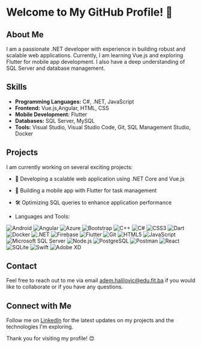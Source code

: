 # Welcome to My GitHub Profile! 👋

## About Me
I am a passionate .NET developer with experience in building robust and scalable web applications. Currently, I am learning Vue.js and exploring Flutter for mobile app development. I also have a deep understanding of SQL Server and database management.

## Skills
- **Programming Languages:** C#, .NET, JavaScript 
- **Frontend:** Vue.js,Angular, HTML, CSS
- **Mobile Development:** Flutter
- **Databases:** SQL Server, MySQL
- **Tools:** Visual Studio, Visual Studio Code, Git, SQL Management Studio, Docker

## Projects
I am currently working on several exciting projects:
- 🚀 Developing a scalable web application using .NET Core and Vue.js
- 📱 Building a mobile app with Flutter for task management
- 🛠️ Optimizing SQL queries to enhance application performance

- Languages and Tools:

![Android](https://img.shields.io/badge/Android-green?logo=android)
![Angular](https://img.shields.io/badge/Angular-red?logo=angular)
![Azure](https://img.shields.io/badge/Azure-blue?logo=microsoft-azure)
![Bootstrap](https://img.shields.io/badge/Bootstrap-purple?logo=bootstrap)
![C++](https://img.shields.io/badge/C++-blue?logo=c%2B%2B)
![C#](https://img.shields.io/badge/C%23-green?logo=c-sharp)
![CSS3](https://img.shields.io/badge/CSS3-blue?logo=css3)
![Dart](https://img.shields.io/badge/Dart-blue?logo=dart)
![Docker](https://img.shields.io/badge/Docker-blue?logo=docker)
![.NET](https://img.shields.io/badge/.NET-purple?logo=.net)
![Firebase](https://img.shields.io/badge/Firebase-orange?logo=firebase)
![Flutter](https://img.shields.io/badge/Flutter-blue?logo=flutter)
![Git](https://img.shields.io/badge/Git-red?logo=git)
![HTML5](https://img.shields.io/badge/HTML5-orange?logo=html5)
![JavaScript](https://img.shields.io/badge/JavaScript-yellow?logo=javascript)
![Microsoft SQL Server](https://img.shields.io/badge/Microsoft_SQL_Server-blue?logo=microsoft-sql-server)
![Node.js](https://img.shields.io/badge/Node.js-green?logo=node.js)
![PostgreSQL](https://img.shields.io/badge/PostgreSQL-blue?logo=postgresql)
![Postman](https://img.shields.io/badge/Postman-orange?logo=postman)
![React](https://img.shields.io/badge/React-blue?logo=react)
![SQLite](https://img.shields.io/badge/SQLite-blue?logo=sqlite)
![Swift](https://img.shields.io/badge/Swift-orange?logo=swift)
![Adobe XD](https://img.shields.io/badge/Adobe_XD-blue?logo=adobe-xd)



## Contact
Feel free to reach out to me via email adem.halilovic@edu.fit.ba if you would like to collaborate or if you have any questions.

## Connect with Me
Follow me on [LinkedIn]([https://www.linkedin.com/in/your-name-lastname](https://www.linkedin.com/in/adem999/)/) for the latest updates on my projects and the technologies I'm exploring.

Thank you for visiting my profile! 😊
